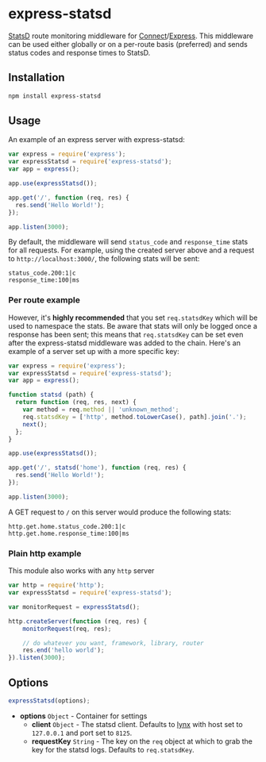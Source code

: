 # express-statsd

[StatsD](https://github.com/etsy/statsd/) route monitoring middleware for 
[Connect](https://github.com/senchalabs/connect)/[Express](https://github.com/visionmedia/express).
This middleware can be used either globally or on a per-route basis (preferred)
and sends status codes and response times to StatsD.

## Installation

``` bash
npm install express-statsd
```

## Usage

An example of an express server with express-statsd:

``` js
var express = require('express');
var expressStatsd = require('express-statsd');
var app = express();

app.use(expressStatsd());

app.get('/', function (req, res) {
  res.send('Hello World!');
});

app.listen(3000);
```

By default, the middleware will send `status_code` and `response_time` stats
for all requests. For example, using the created server above and a request to
`http://localhost:3000/`, the following stats will be sent:

```
status_code.200:1|c
response_time:100|ms
```

### Per route example

However, it's **highly recommended** that you set `req.statsdKey` which
will be used to namespace the stats. Be aware that stats will only be logged
once a response has been sent; this means that `req.statsdKey` can be
set even after the express-statsd middleware was added to the chain. Here's an 
example of a server set up with a more specific key:

``` js
var express = require('express');
var expressStatsd = require('express-statsd');
var app = express();

function statsd (path) {
  return function (req, res, next) {
    var method = req.method || 'unknown_method';
    req.statsdKey = ['http', method.toLowerCase(), path].join('.');
    next();
  };
}

app.use(expressStatsd());

app.get('/', statsd('home'), function (req, res) {
  res.send('Hello World!');
});

app.listen(3000);
```

A GET request to `/` on this server would produce the following stats:

```
http.get.home.status_code.200:1|c
http.get.home.response_time:100|ms
```

### Plain http example

This module also works with any `http` server

```js
var http = require('http');
var expressStatsd = require('express-statsd');

var monitorRequest = expressStatsd();

http.createServer(function (req, res) {
    monitorRequest(req, res);

    // do whatever you want, framework, library, router
    res.end('hello world');
}).listen(3000);
```

## Options

``` js
expressStatsd(options);
```

- **options** `Object` - Container for settings
  - **client** `Object` - The statsd client. Defaults to [lynx](https://github.com/dscape/lynx)
with host set to `127.0.0.1` and port set to `8125`.
  - **requestKey** `String` - The key on the `req` object at which to grab
the key for the statsd logs. Defaults to `req.statsdKey`.
